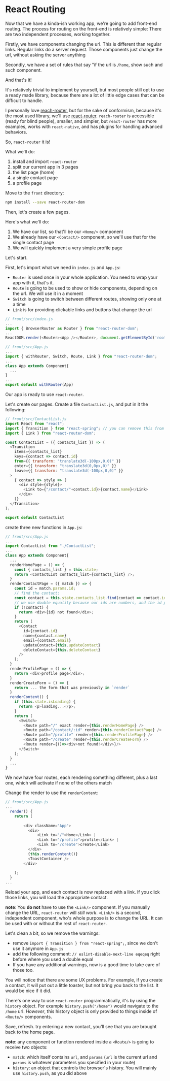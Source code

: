 # React Routing

Now that we have a kinda-ish working app, we're going to add front-end routing. The process for routing on the front-end is relatively simple: There are two independent processes, working together.

Firstly, we have components changing the url. This is different than regular links. Regular links do a server request. Those components just change the url, without asking the server anything

Secondly, we have a set of rules that say "if the url is `/home`, show such and such component.

And that's it!

It's relatively trivial to implement by yourself, but most people still opt to use a ready made library, because there are a lot of little edge cases that can be difficult to handle.

I personally love [reach-router](https://reach.tech/router), but for the sake of conformism, because it's the most used library, we'll use [react-router](https://reacttraining.com/react-router/web/guides/quick-start). `reach-router` is accessible (ready for blind people), smaller, and simpler, but `react-router` has more examples, works with `react-native`, and has plugins for handling advanced behaviors.

So, `react-router` it is!

What we'll do:

1. install and import `react-router`
2. split our current app in 3 pages
  1. the list page (home)
  2. a single contact page
  3. a profile page

Move to the `front` directory:

```sh
npm install --save react-router-dom
```

Then, let's create a few pages.

Here's what we'll do:

1. We have our list, so that'll be our `<Home/>` component  
2. We already have our `<Contact/>` component, so we'll use that for the single contact page  
3. We will quickly implement a very simple profile page

Let's start.

First, let's import what we need in `index.js` and `App.js`:

- `Router` is used once in your whole application. You need to wrap your app with it, that's it.
- `Route` is going to be used to show or hide components, depending on the url. We will use it in a moment
- `Switch` is going to switch between different routes, showing only one at a time
- `Link` is for providing clickable links and buttons that change the url

```js
// front/src/index.js
...
import { BrowserRouter as Router } from "react-router-dom";
...
ReactDOM.render(<Router><App /></Router>, document.getElementById('root'));
```

```js
// front/src/App.js
...
import { withRouter, Switch, Route, Link } from "react-router-dom";
...
class App extends Component{
  ...
}
...
export default withRouter(App)
```

Our app is ready to use `react-router`.

Let's create our pages. Create a file `ContactList.js`, and put in it the following:

```js
// front/src/ContactList.js
import React from "react";
import { Transition } from "react-spring"; // you can remove this from App.js
import { Link } from "react-router-dom";

const ContactList = ({ contacts_list }) => (
  <Transition
    items={contacts_list}
    keys={contact => contact.id}
    from={{ transform: "translate3d(-100px,0,0)" }}
    enter={{ transform: "translate3d(0,0px,0)" }}
    leave={{ transform: "translate3d(-100px,0,0)" }}
  >
    { contact => style => (
      <div style={style}>
        <Link to={"/contact/"+contact.id}>{contact.name}</Link>
      </div>
    )}
  </Transition>
);

export default ContactList
```

create three new functions in `App.js`:

```js
// front/src/App.js
...
import ContactList from "./ContactList";
...
class App extends Component{
  ...
  renderHomePage = () => {
    const { contacts_list } = this.state;
    return <ContactList contacts_list={contacts_list} />;
  }
  renderContactPage = ({ match }) => {
    const id = match.params.id;
    // find the contact:
    const contact = this.state.contacts_list.find(contact => contact.id === parseInt(id));
    // we use double equality because our ids are numbers, and the id provided by the router is a string
    if (!contact) {
      return <div>{id} not found</div>;
    }
    return (
      <Contact
        id={contact.id}
        name={contact.name}
        email={contact.email}
        updateContact={this.updateContact}
        deleteContact={this.deleteContact}
      />
    );
  }
  renderProfilePage = () => {
    return <div>profile page</div>;
  }
  renderCreateForm = () => {
    return ... the form that was previously in `render`
  }
  renderContent() {
    if (this.state.isLoading) {
      return <p>loading...</p>;
    }
    return (
      <Switch>
        <Route path="/" exact render={this.renderHomePage} />
        <Route path="/contact/:id" render={this.renderContactPage} />
        <Route path="/profile" render={this.renderProfilePage} />
        <Route path="/create" render={this.renderCreateForm} />
        <Route render={()=><div>not found!</div>}/>
      </Switch>
    );
  }
  ...
}
```

We now have four routes, each rendering something different, plus a last one, which will activate if none of the others match

Change the render to use the `renderContent`:

```js
// front/src/App.js
...
  render() {
    return (
     
        <div className="App">
          <div>
              <Link to="/">Home</Link> | 
              <Link to="/profile">profile</Link> | 
              <Link to="/create">create</Link> 
          </div>
          {this.renderContent()}
          <ToastContainer />
        </div>
      
    );
  }
...
```

Reload your app, and each contact is now replaced with a link. If you click those links, you will load the appropriate contact.

**note**: You **do not** have to use the `<Link/>` component. If you manually change the URL, `react-router` will *still work*. `<Link/>` is a second, independent component, who's whole purpose is to change the URL. It can be used with or without the rest of `react-router`. 

Let's clean a bit, so we remove the warnings:

- remove `import { Transition } from "react-spring";`, since we don't use it anymore in `App.js`
- add the following comment: `// eslint-disable-next-line eqeqeq` right before where you used a double equal
- If you have any additional warnings, now is a good time to take care of those too.

You will notice that there are some UX problems. For example, if you create a contact, it will put out a little toaster, but not bring you back to the list. It would be nice if it did.

There's one way to use `react-router` programmatically, it's by using the `history` object. For example `history.push("/home")` would navigate to the `/home` url. *However*, this history object is only provided to things inside of `<Route/>` components.

Save, refresh. try entering a new contact, you'll see that you are brought back to the home page.

**note**: any component or function rendered inside a `<Route/>` is going to receive two objects:

- `match`: which itself contains `url`, and `params` (`url` is the current url and `params` is whatever parameters you specified in your route)
- `history`: an object that controls the browser's history. You will mainly use `history.push`, as you did above
